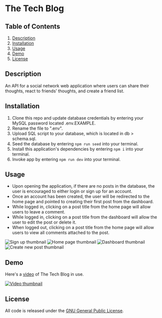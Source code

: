 # The Tech Blog

## Table of Contents

1. [Description](#desc)
2. [Installation](#install)
3. [Usage](#usage)
4. [Demo](#demo)
5. [License](#license)

<a name="desc"></a>
## Description 

An API for a social network web application where users can share their thoughts, react to friends’ thoughts, and create a friend list.

<a name="install"></a> 
## Installation

1. Clone this repo and update database credentials by entering your MySQL password located .env.EXAMPLE.
2. Rename the file to ".env".
3. Upload SQL script to your database, which is located in db > schema.sql.
4. Seed the database by entering `npm run seed` into your terminal.
5. Install this application's dependencies by entering `npm i` into your terminal.
6. Invoke app by entering `npm run dev` into your terminal.

<a name="usage"></a> 
## Usage

* Upon opening the application, if there are no posts in the database, the user is encouraged to either login or sign up for an account.
* Once an account has been created, the user will be redirected to the home page and pointed to creating their first post from the dashboard.
* While logged in, clicking on a post title from the home page will allow users to leave a comment.
* While logged in, clicking on a post title from the dashboard will allow the user to edit the post or delete it.
* When logged out, clicking on a post title from the home page will allow users to view all comments attached to the post.

![Sign up thumbnail](./screenshots/Sign-Up-The-Tech-Blog.png)
![Home page thumbnail](./screenshots/Home-The-Tech-Blog.png)
![Dashboard thumbnail](./screenshots/Dashboard-The-Tech-Blog.png)
![Create new post thumbnail](./screenshots/Create-New-Post-The-Tech-Blog.png)

<a name="demo"></a> 
## Demo

Here's a [video](https://youtu.be/UQWiPuTmdt8) of The Tech Blog in use.

[![Video thumbnail](./screenshots/Login-The-Tech-Blog.png)](https://youtu.be/UQWiPuTmdt8)

<a name="license"></a> 
## License

All code is released under the [GNU General Public License](https://www.gnu.org/licenses/gpl-3.0.en.html).
